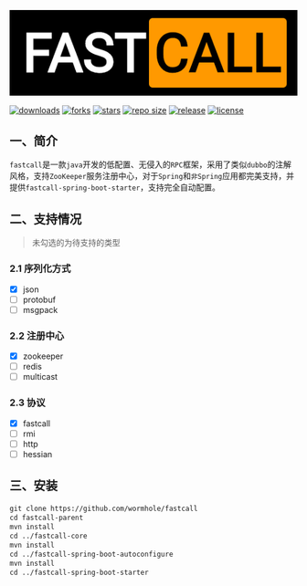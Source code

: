 ![logo](logo.png)

[![downloads](https://img.shields.io/github/downloads/wormhole/fastcall/total)](https://github.com/wormhole/fastcall/releases)
[![forks](https://img.shields.io/github/forks/wormhole/fastcall)](https://github.com/wormhole/fastcall/network/members)
[![stars](https://img.shields.io/github/stars/wormhole/fastcall)](https://github.com/wormhole/fastcall/stargazers) 
[![repo size](https://img.shields.io/github/repo-size/wormhole/fastcall)](https://github.com/wormhole/fastcall/archive/master.zip)
[![release](https://img.shields.io/github/v/release/wormhole/fastcall)](https://github.com/wormhole/fastcall/releases)
[![license](https://img.shields.io/github/license/wormhole/fastcall)](https://github.com/wormhole/fastcall/blob/master/LICENSE)

## 一、简介
`fastcall`是一款`java`开发的低配置、无侵入的`RPC`框架，采用了类似`dubbo`的注解风格，支持`ZooKeeper`服务注册中心，对于`Spring`和`非Spring`应用都完美支持，并提供`fastcall-spring-boot-starter`，支持完全自动配置。

## 二、支持情况
>未勾选的为待支持的类型

### 2.1 序列化方式
- [x] json
- [ ] protobuf
- [ ] msgpack 

### 2.2 注册中心
- [x] zookeeper
- [ ] redis
- [ ] multicast

### 2.3 协议
- [x] fastcall
- [ ] rmi
- [ ] http
- [ ] hessian

## 三、安装
```
git clone https://github.com/wormhole/fastcall
cd fastcall-parent
mvn install
cd ../fastcall-core
mvn install
cd ../fastcall-spring-boot-autoconfigure
mvn install
cd ../fastcall-spring-boot-starter
```

